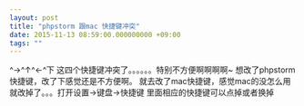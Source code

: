 ```yaml
---
layout: post
title: "phpstorm 跟mac 快捷键冲突"
date: 2015-11-13 08:59:00.000000000 +09:00
tags: ""
---
```

^→^↑^←^下 这四个快捷键冲突了。。。。。。特别不方便啊啊啊啊~
想改了phpstorm快捷键，改了下感觉还是不方便啊。
就去改了mac快捷键，感觉mac的没怎么用就改掉了。。。打开设置→键盘→快捷键 里面相应的快捷键可以点掉或者换掉